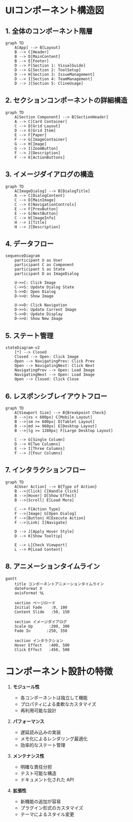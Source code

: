 # UIコンポーネント構造図

## 1. 全体のコンポーネント階層

```mermaid
graph TD
    A[App] --> B[Layout]
    B --> C[Header]
    B --> D[MainContent]
    B --> E[Footer]
    D --> F[Section 1: VisualGuide]
    D --> G[Section 2: ToolSetup]
    D --> H[Section 3: IssueManagement]
    D --> I[Section 4: TeamManagement]
    D --> J[Section 5: ClineUsage]
```

## 2. セクションコンポーネントの詳細構造

```mermaid
graph TD
    A[Section Component] --> B[SectionHeader]
    A --> C[Card Container]
    C --> D[Grid Layout]
    D --> E[Grid Item]
    E --> F[Paper]
    F --> G[ImageContainer]
    G --> H[Image]
    G --> I[ZoomButton]
    F --> J[Description]
    F --> K[ActionButtons]
```

## 3. イメージダイアログの構造

```mermaid
graph TD
    A[ImageDialog] --> B[DialogTitle]
    A --> C[DialogContent]
    C --> D[MainImage]
    C --> E[NavigationControls]
    E --> F[PrevButton]
    E --> G[NextButton]
    C --> H[ImageInfo]
    H --> I[Title]
    H --> J[Description]
```

## 4. データフロー

```mermaid
sequenceDiagram
    participant U as User
    participant C as Component
    participant S as State
    participant D as ImageDialog
    
    U->>C: Click Image
    C->>S: Update Dialog State
    S->>D: Open Dialog
    D->>U: Show Image
    
    U->>D: Click Navigation
    D->>S: Update Current Image
    S->>D: Update Display
    D->>U: Show New Image
```

## 5. ステート管理

```mermaid
stateDiagram-v2
    [*] --> Closed
    Closed --> Open: Click Image
    Open --> NavigatingPrev: Click Prev
    Open --> NavigatingNext: Click Next
    NavigatingPrev --> Open: Load Image
    NavigatingNext --> Open: Load Image
    Open --> Closed: Click Close
```

## 6. レスポンシブレイアウトフロー

```mermaid
graph TD
    A[Viewport Size] --> B{Breakpoint Check}
    B -->|xs < 600px| C[Mobile Layout]
    B -->|sm >= 600px| D[Tablet Layout]
    B -->|md >= 960px| E[Desktop Layout]
    B -->|lg >= 1280px| F[Large Desktop Layout]
    
    C --> G[Single Column]
    D --> H[Two Columns]
    E --> I[Three Columns]
    F --> J[Four Columns]
```

## 7. インタラクションフロー

```mermaid
graph TD
    A[User Action] --> B{Type of Action}
    B -->|Click| C[Handle Click]
    B -->|Hover| D[Show Effect]
    B -->|Scroll| E[Load More]
    
    C --> F{Action Type}
    F -->|Image| G[Open Dialog]
    F -->|Button| H[Execute Action]
    F -->|Link| I[Navigate]
    
    D --> J[Apply Hover Style]
    D --> K[Show Tooltip]
    
    E --> L[Check Viewport]
    L --> M[Load Content]
```

## 8. アニメーションタイムライン

```mermaid
gantt
    title コンポーネントアニメーションタイムライン
    dateFormat X
    axisFormat %L
    
    section ページロード
    Initial Fade    :0, 100
    Content Slide   :50, 150
    
    section イメージダイアログ
    Scale Up       :200, 300
    Fade In       :250, 350
    
    section インタラクション
    Hover Effect   :400, 500
    Click Effect   :450, 500
```

# コンポーネント設計の特徴

1. **モジュール性**
   - 各コンポーネントは独立して機能
   - プロパティによる柔軟なカスタマイズ
   - 再利用可能な設計

2. **パフォーマンス**
   - 遅延読み込みの実装
   - メモ化によるレンダリング最適化
   - 効率的なステート管理

3. **メンテナンス性**
   - 明確な責任分担
   - テスト可能な構造
   - ドキュメント化された API

4. **拡張性**
   - 新機能の追加が容易
   - プラグイン形式のカスタマイズ
   - テーマによるスタイル変更
